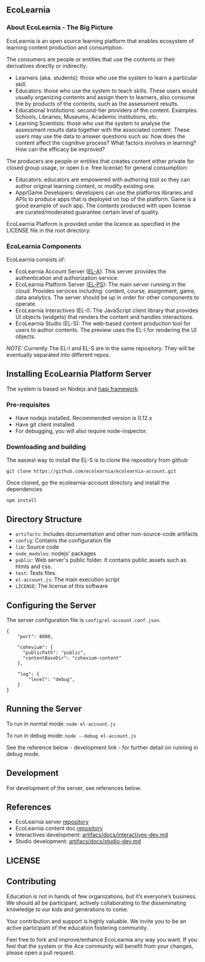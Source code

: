 
## EcoLearnia

### About EcoLearnia - The Big Picture
EcoLearnia is an open source learning platform that enables ecosystem of 
learning content production and consumption.

The consumers are people or entities that use the contents or their derivatives 
directly or indirectly:
- Learners (aka. students): those who use the system to learn a particular 
skill.
- Educators: those who use the system to teach skills. These users would
usually organizing contents and assign them to learners, also consume the 
by products of the contents, such as the assessment results.
- Educational Institutions: second-tier providers of the content. Examples:
Schools, Libraries, Museums, Academic institutions, etc.
- Learning Scientists: those who use the system to analyse the assessment 
results data together with the associated content. These users may use the 
data to answer questions such as: how does the content affect the cognitive
process? What factors involves in learning? How can the efficacy be improved?

The producers are people or entities that creates content either private for 
closed group usage, or open (i.e. free license) for general consumption:
- Educators: educators are empowered with authoring tool so they can author
original learning content, or modify existing one.
- App/Game Developers: developers can use the platforms libraries and APIs 
to produce apps that is deployed on top of the platform. Game is a good 
example of such app.
The contents produced with open license are curated/moderated guarantee certain
level of quality.

EcoLearnia Platform is provided under the licence as specified in the 
LICENSE file in the root directory.

### EcoLearnia Components
EcoLearnia consists of:
- EcoLearnia Account Server ([EL-A](https://github.com/ecolearnia/ecolearnia-Account)): 
  This server provides the authentication and authorization service.  
- EcoLearnia Platform Server ([EL-PS](https://github.com/altenia/ecolearnia)): 
  The main server running in the cloud. Provides services including: content,
  course, assignment, game, data analytics. The server should be up in order 
  for other components to operate.
- EcoLearnia Interactives (EL-I): The JavaScript client library that provides UI objects 
(widgets) that renders the content and handles interactions.
- EcoLearnia Studio (EL-S): The web-based content production tool for users to
author contents. The preview uses the EL-I for rendering the UI objects.

*NOTE:* Currently The EL-I and EL-S are in the same repository. They will be eventually
separated into different repos.


## Installing EcoLearnia Platform Server

The system is based on Nodejs and [hapi framework](http://hapijs.com/).


### Pre-requisites
- Have nodejs installed. Recommended version is 0.12.x
- Have git client installed.
- For debugging, you will also require node-inspector.


### Downloading and building

The easiest way to install the EL-S is to clone the repository from github

`git clone https://github.com/ecolearnia/ecolearnia-account.git`

Once cloned, go the ecolearnia-account directory and install the dependencies

`npm install`


## Directory Structure

- `artifacts`: Includes documentation and other non-source-code artifacts
- `config`: Contains the configuration file
- `lib`: Source code
- `node_modules`: nodejs' packages
- `public`: Web server's public folder. It contains public assets such as htmls and css.
- `test`: Tests files.
- `el-account.js`: The main execution script 
- `LICENSE`: The license of this software


## Configuring the Server

The server configuration file is `config/el-account.conf.json`.

    {
        "port": 8080,
    
        "cohevium": {
          "publicPath": "public",
          "contentBaseDir": "cohevium-content"
        },
    
        "log": {
            "level": "debug",
        }
    }


## Running the Server

To run in normal mode:
`node el-account.js`

To run in debug mode:
`node --debug el-account.js`

See the reference below - development link - for further detail on running in debug mode.


## Development

For development of the server, see references below.


## References

- EcoLearnia server [repository](https://github.com/altenia/ecolearnia)
- EcoLearnia content doc [repository](https://github.com/altenia/ecolearnia)
- Interactives development: [artifacs/docs/interactives-dev.md](./artifacts/docs/interctives-dev.md)
- Studio development: [artifacs/docs/studio-dev.md](./artifacts/docs/studio-dev.md)


## LICENSE

## Contributing

Education is not in hands of few organizations, but it’s everyone’s business. 
We should all be participant, actively collaborating to the disseminating 
knowledge to our kids and generations to come.

Your contribution and support is highly valuable. We invite you to be an active 
participant of the education fostering community. 

Feel free to fork and improve/enhance EcoLearnia any way you want. If you feel 
that the system or the Ace community will benefit from your changes, please open 
a pull request.